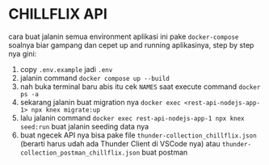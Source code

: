 # CHILLFLIX API
cara buat jalanin semua environment aplikasi ini pake `docker-compose` soalnya biar gampang dan cepet up and running aplikasinya, step by step nya gini:
  1. copy `.env.example` jadi `.env`
  2. jalanin command `docker compose up --build`
  3. nah buka terminal baru abis itu cek `NAMES` saat execute command `docker ps -a`
  4. sekarang jalanin buat migration nya `docker exec <rest-api-nodejs-app-1> npx knex migrate:up`
  5. lalu jalanin command `docker exec rest-api-nodejs-app-1 npx knex seed:run` buat jalanin seeding data nya
  6. buat ngecek API nya bisa pake file `thunder-collection_chillflix.json` (berarti harus udah ada Thunder Client di VSCode nya) atau `thunder-collection_postman_chillflix.json` buat postman